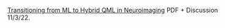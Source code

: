 [Transitioning from ML to Hybrid QML in Neuroimaging](https://www.chemicalqdevice.com/transitioning-from-ml-to-hybrid-qml-in-neuroimaging) PDF + Discussion 11/3/22.
